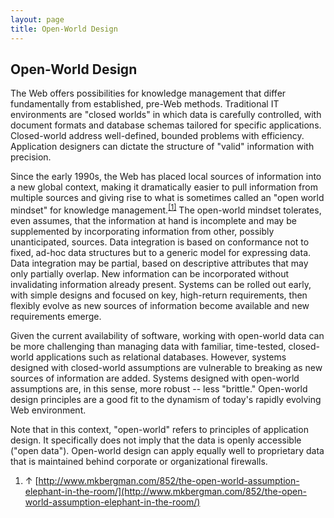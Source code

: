 ```yaml
---
layout: page
title: Open-World Design
---
```


## Open-World Design 

The Web offers possibilities for knowledge management that differ fundamentally from established, pre-Web methods. Traditional IT environments are "closed worlds" in which data is carefully controlled, with document formats and database schemas tailored for specific applications. Closed-world address well-defined, bounded problems with efficiency. Application designers can dictate the structure of "valid" information with precision.

Since the early 1990s, the Web has placed local sources of information into a new global context, making it dramatically easier to pull information from multiple sources and giving rise to what is sometimes called an "open world mindset" for knowledge management.<sup id="cite_ref-0" class="reference"><a href="#cite_note-0">[1]</a></sup> The open-world mindset tolerates, even assumes, that the information at hand is incomplete and may be supplemented by incorporating information from other, possibly unanticipated, sources. Data integration is based on conformance not to fixed, ad-hoc data structures but to a generic model for expressing data. Data integration may be partial, based on descriptive attributes that may only partially overlap. New information can be incorporated without invalidating information already present. Systems can be rolled out early, with simple designs and focused on key, high-return requirements, then flexibly evolve as new sources of information become available and new requirements emerge.

Given the current availability of software, working with open-world data can be more challenging than managing data with familiar, time-tested, closed-world applications such as relational databases. However, systems designed with closed-world assumptions are vulnerable to breaking as new sources of information are added. Systems designed with open-world assumptions are, in this sense, more robust -- less "brittle." Open-world design principles are a good fit to the dynamism of today's rapidly evolving Web environment.

Note that in this context, "open-world" refers to principles of application design. It specifically does not imply that the data is openly accessible ("open data"). Open-world design can apply equally well to proprietary data that is maintained behind corporate or organizational firewalls.

1. ↑ [http://www.mkbergman.com/852/the-open-world-assumption-elephant-in-the-room/](http://www.mkbergman.com/852/the-open-world-assumption-elephant-in-the-room/)

